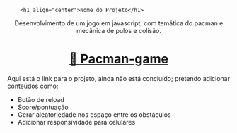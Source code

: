 
        <h1 align="center">Nome do Projeto</h1>

<p align="center">Desenvolvimento de um jogo em javascript, com temática do pacman e mecânica de pulos e colisão. </p>

                 
<h1 align="center">
    <a href="https://effulgent-kringle-b84dbe.netlify.app/">🔗 Pacman-game</a>
</h1>
<p> Aqui está o link para o projeto, ainda não está concluído; pretendo adicionar conteúdos como:</p>
<ul>
    <li>Botão de reload</li>
    <li>Score/pontuação</li>
    <li>Gerar aleatoriedade nos espaço entre os obstáculos</li>
    <li>Adicionar responsividade para celulares</li>
</ul>

